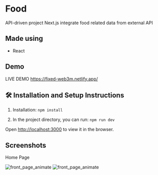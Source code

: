 # Food

API-driven project Next.js integrate food related data from external API 




## Made using
- React

## Demo

LIVE DEMO https://fixed-web3m.netlify.app/



## 🛠 Installation and Setup Instructions

1. Installation: `npm install`

2. In the project directory, you can run: `npm run dev`

Open [http://localhost:3000](http://localhost:3000) to view it in the browser.


## Screenshots

Home Page

![front_page_animate](https://i.imgur.com/blDyvom.png)
![front_page_animate](https://i.imgur.com/Q9BXBXt.png)




